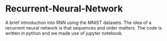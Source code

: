 # Recurrent-Neural-Network
A brief introduction into RNN using the MNIST datasets. The idea of a recurrent neural network is that sequences and order matters. The code is written in python and we made use of jupyter notebook.
